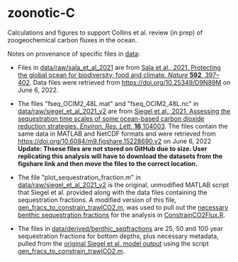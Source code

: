 # zoonotic-C
Calculations and figures to support Collins et al. review (in prep) of zoogeochemical carbon fluxes in the ocean. 

Notes on provenance of specific files in [data](data/):

* Files in [data/raw/sala_et_al_2021](data/raw/sala_et_al_2021) are from [Sala et al., 2021. Protecting the global ocean for biodiversity, food and climate. *Nature* **592**, 397–402](https://doi.org/10.1038/s41586-021-03371-z). Data files were retrieved from https://doi.org/10.25349/D9N89M on June 6, 2022.

* The files "fseq_OCIM2_48L.mat" and "fseq_OCIM2_48L.nc" in [data/raw/siegel_et_al_2021_v2](data/raw/siegel_et_al_2021_v2) are from [Siegel et al., 2021. Assessing the sequestration time scales of some ocean-based carbon dioxide reduction strategies. *Environ. Res. Lett.* **16** 104003](https://iopscience.iop.org/article/10.1088/1748-9326/ac0be0#erlac0be0s5). The files contain the same data in MATLAB and NetCDF formats and were retrieved from https://doi.org/10.6084/m9.figshare.15228690.v2 on June 6, 2022 **Update: Thsese files are not stored on GitHub due to size. User replicating this analysis will have to download the datasets from the figshare link and then move the files to the correct location.**

* The file "plot_sequestration_fraction.m" in [data/raw/siegel_et_al_2021_v2](data/raw/siegel_et_al_2021_v2) is the original, unmodified MATLAB script that Siegel et al. provided along with the data files containing the sequestration fractions. A modified version of this file, [gen_fracs_to_constrain_trawlCO2.m](gen_fracs_to_constrain_trawlCO2.m), was used to pull out the [necessary benthic sequestration fractions](data/derived/benthic_seqfractions) for the analysis in [ConstrainCO2Flux.R](ConstrainCO2Flux.R).

* The files in [data/derived/benthic_seqfractions](data/derived/benthic_seqfractions) are 25, 50 and 100 year sequestration fractions for bottom depths, plus necessary metadata, pulled from the [original Siegel et al. model output](data/raw/siegel_et_al_2021_v2) using the script [gen_fracs_to_constrain_trawlCO2.m](gen_fracs_to_constrain_trawlCO2.m).